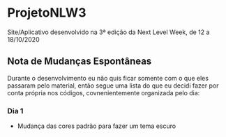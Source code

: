 # ProjetoNLW3

Site/Aplicativo desenvolvido na 3ª edição da Next Level Week, de 12 a 18/10/2020

## Nota de Mudanças Espontâneas

Durante o desenvolvimento eu não quis ficar somente com o que eles passaram pelo material, então segue uma lista do que eu decidi fazer por conta própria nos códigos, covnenientemente organizada pelo dia:

### Dia 1

- Mudança das cores padrão para fazer um tema escuro
